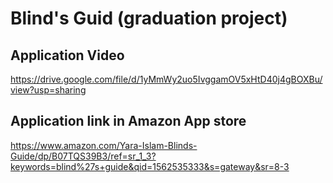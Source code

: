 # Blind's Guid (graduation project)

## Application Video
https://drive.google.com/file/d/1yMmWy2uo5IvggamOV5xHtD40j4gBOXBu/view?usp=sharing

## Application link in Amazon App store 
https://www.amazon.com/Yara-Islam-Blinds-Guide/dp/B07TQS39B3/ref=sr_1_3?keywords=blind%27s+guide&qid=1562535333&s=gateway&sr=8-3

 
